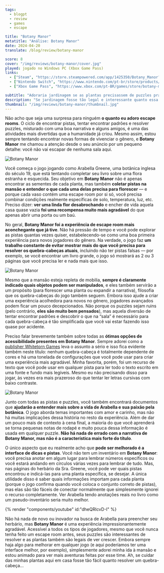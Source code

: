 ```yaml
---
tags:
  - blogpt
  - review
  - games
  - escape

title: "Botany Manor"
metatitle: "Análise: Botany Manor"
date: 2024-04-20
translate: /blog/review/botany-manor

score: 8
cover: "/img/reviews/botany-manor/cover.jpg"
played: jogado no Windows PC (Xbox Game Pass)
links:
  - ["Steam", "https://store.steampowered.com/app/1425350/Botany_Manor?curator_clanid=44763507"]
  - ["Nintendo Switch", "https://www.nintendo.com/pt-br/store/products/botany-manor-switch"]
  - ["Xbox Game Pass", "https://www.xbox.com/pt-BR/games/store/botany-manor/9mzt90b954xf"]

subtitle: "Adoraria jardinagem se as plantas precisassem de puzzles pra crescer"
description: "Se jardinagem fosse tão legal e interessante quanto essa experiência inspirada em escape rooms, eu também dedicaria minha vida para estudar e plantar essas estranhas espécies."
thumbnail: "/img/reviews/botany-manor/thumbnail.jpg"
---
```


Não acho que seja uma surpresa para ninguém **o quanto eu adoro escape rooms**. O ciclo de encontrar pistas, tentar encontrar padrões e resolver puzzles, misturado com uma boa narrativa e alguns amigos, é uma das atividades mais divertidas que a humanidade já criou. Mesmo assim, estou sempre tentando encontrar novas formas de vivenciar o gênero, e **Botany Manor** me chamou a atenção desde o seu anúncio por um pequeno detalhe: você não vai escapar de nenhuma sala aqui.

![Botany Manor](/img/reviews/botany-manor/seeds.jpg)

Você começa o jogo jogando como Arabella Greene, uma botânica inglesa do século 19, que está tentando completar seu livro sobre uma flora estranha e esquecida. Seu objetivo em **Botany Manor** não é apenas encontrar as sementes de cada planta, mas também **coletar pistas na mansão e entender o que cada uma delas precisa para florescer** — e porque cada vaso contém uma escape room por si só, você precisa combinar condições realmente específicas de solo, temperatura, luz, etc. Preciso dizer: **ver uma linda flor desabrochando** e encher de vida aquela casa quase vazia **foi uma recompensa muito mais agradável** do que apenas abrir uma porta ou um baú.

No geral, **Botany Manor foi a experiência de escape room mais aconchegante que já tive**. Não há pressão de tempo e você pode explorar as pistas quantas vezes quiser, estabelecendo-se como uma boa primeira experiência para novos jogadores do gênero. Na verdade, o jogo faz **um trabalho constante de evitar mostrar mais do que você precisa para resolver os quebra-cabeças atuais**, incluindo não ter pistas falsas — por exemplo, se você encontrar um livro grande, o jogo só mostrará as 2 ou 3 páginas que você precisa ler e nada mais que isso.

![Botany Manor](/img/reviews/botany-manor/flower.jpg)

Mesmo que a mansão esteja repleta de mobilia, **sempre é claramente indicado quais objetos podem ser manipulados**, e eles também servirão a um propósito (para florescer uma planta ou expandir a narrativa), filosofia que os quebra-cabeças do jogo também seguem. Embora isso ajude a criar uma experiência acolhedora para novos no gênero, jogadores avançados podem ficar um pouco decepcionados. Não porque os puzzles sejam ruins (pelo contrário, **eles são muito bem pensados**), mas aquela diversão de tentar encontrar padrões e descobrir o que na “sala” é necessário para cada quebra-cabeça é tão simplificada que você vai estar fazendo isso quase por acidente.

Preciso falar brevemente também sobre todas as **ótimas opções de acessibilidade presentes em Botany Manor**. Sempre adorei como a [publisher Whitetorn Games](https://whitethorngames.com/botanymanor/accessibility) leva o assunto a sério e isso fica evidente também neste título: nenhum quebra-cabeça é totalmente dependente de cores e há uma tonelada de configurações que você pode usar para criar uma experiência mais agradável. Minha favorita, porém, foi um recurso de texto que você pode usar em qualquer pista para ler todo o texto escrito em uma fonte e fundo mais legíveis. Mesmo eu não precisando disso para jogar, às vezes era mais prazeroso do que tentar ler letras cursivas com baixo contraste.

![Botany Manor](/img/reviews/botany-manor/library.jpg)

Junto com todas as pistas e puzzles, você também encontrará documentos que **ajudarão a entender mais sobre a vida de Arabella e sua paixão pela botânica**. O jogo aborda temas importantes com amor e carinho, mas não há muitas implicações dessa história no resto da experiência. Além de dar um pouco mais de contexto à cena final, a maioria do que você aprenderá se torna pequenas notas de rodapé e muito pouca dessa informação é usada em qualquer puzzle. **Não há nada de errado com a narrativa de Botany Manor, mas não é a característica mais forte do título**.

O único aspecto que eu realmente acho que **pode ser melhorado é a interface de dicas e pistas**. Você não tem um inventário em **Botany Manor**: você precisa anotar em algum lugar para lembrar números específicos ou você estará andando em círculos várias vezes para lembrar de tudo. Mas, nas páginas do herbário da Sra. Greene, você pode ver quais pistas encontrou e indicá-las para uma planta específica, se desejar. A única utilidade disso é saber quais informações importam para cada planta (porque o jogo confirma quando você coloca o conjunto correto de pistas), mas elas são tão fáceis de conectar normalmente que simplesmente ignorei o recurso completamente. Ver Arabella tendo anotações reais no livro como um pseudo-inventário seria muito melhor.

{% render "components/youtube" id:"dheQRlcvD-I" %}

Não há nada de novo ou inovador na busca de Arabella para preencher seu herbário, mas **Botany Manor** é uma experiência impressionantemente agradável. Acessível a todos os tipos de jogadores, mesmo que você nunca tenha feito um escape room antes, seus puzzles são interessantes de resolver e as plantas também são legais de ver crescer. Embora sempre haja algo para melhorar em qualquer jogo (e aqui poderíamos ter uma interface melhor, por exemplo), simplesmente adorei minha ida à mansão e estou animado para ver mais aventuras feitas por esse time. Ah, se cuidar das minhas plantas aqui em casa fosse tão fácil quanto resolver um quebra-cabeça...